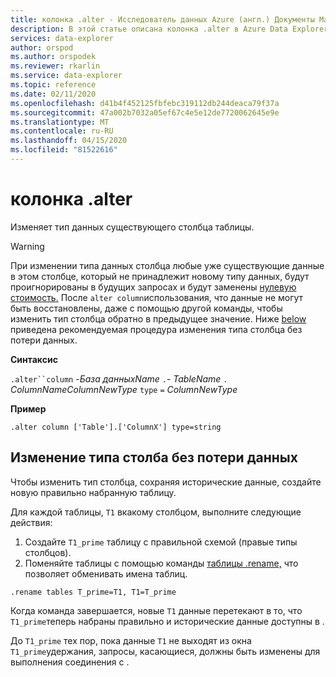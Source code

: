 ```yaml
---
title: колонка .alter - Исследователь данных Azure (англ.) Документы Майкрософт
description: В этой статье описана колонка .alter в Azure Data Explorer.
services: data-explorer
author: orspod
ms.author: orspodek
ms.reviewer: rkarlin
ms.service: data-explorer
ms.topic: reference
ms.date: 02/11/2020
ms.openlocfilehash: d41b4f452125fbfebc319112db244deaca79f37a
ms.sourcegitcommit: 47a002b7032a05ef67c4e5e12de7720062645e9e
ms.translationtype: MT
ms.contentlocale: ru-RU
ms.lasthandoff: 04/15/2020
ms.locfileid: "81522616"
---
```

# <a name="alter-column"></a>колонка .alter

Изменяет тип данных существующего столбца таблицы.

> [!WARNING]
> При изменении типа данных столбца любые уже существующие данные в этом столбце, который не принадлежит новому типу данных, будут проигнорированы в будущих запросах и будут заменены [нулевую стоимость.](../query/scalar-data-types/null-values.md) После `alter column`использования, что данные не могут быть восстановлены, даже с помощью другой команды, чтобы изменить тип столбца обратно в предыдущее значение.
> Ниже [below](#changing-column-type-without-data-loss) приведена рекомендуемая процедура изменения типа столбца без потери данных.

**Синтаксис** 

`.alter``column` -*База данныхName* `.`- *TableName* `.` *ColumnNameColumnNewType* `type` `=` *ColumnNewType*
 
**Пример** 

```
.alter column ['Table'].['ColumnX'] type=string
```

## <a name="changing-column-type-without-data-loss"></a>Изменение типа столба без потери данных

Чтобы изменить тип столбца, сохраняя исторические данные, создайте новую правильно набранную таблицу.

Для каждой таблицы, `T1` вкакому столбцом, выполните следующие действия:

1. Создайте `T1_prime` таблицу с правильной схемой (правые типы столбцов).
1. Поменяйте таблицы с помощью команды [таблицы .rename,](rename-table-command.md) что позволяет обменивать имена таблиц.

```
.rename tables T_prime=T1, T1=T_prime
```

Когда команда завершается, новые `T1` данные перетекают в то, что `T1_prime`теперь набраны правильно и исторические данные доступны в .

До `T1_prime` тех пор, пока данные `T1` не выходят из окна `T1_prime`удержания, запросы, касающиеся, должны быть изменены для выполнения соединения с .
